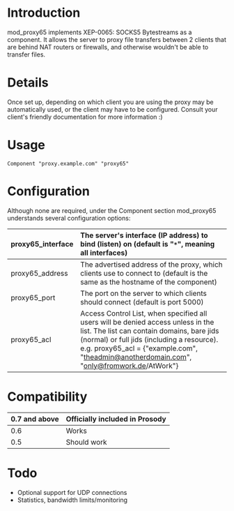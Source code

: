 # Introduction #

mod\_proxy65 implements XEP-0065: SOCKS5 Bytestreams as a component. It allows the server to proxy file transfers between 2 clients that are behind NAT routers or firewalls, and otherwise wouldn't be able to transfer files.

# Details #
Once set up, depending on which client you are using the proxy may be automatically used, or the client may have to be configured. Consult your client's friendly documentation for more information :)

# Usage #
```
Component "proxy.example.com" "proxy65"
```

# Configuration #
Although none are required, under the Component section mod\_proxy65 understands several configuration options:

|proxy65\_interface|The server's interface (IP address) to bind (listen) on (default is "`*`", meaning all interfaces)|
|:-----------------|:-------------------------------------------------------------------------------------------------|
|proxy65\_address  |The advertised address of the proxy, which clients use to connect to (default is the same as the hostname of the component)|
|proxy65\_port     |The port on the server to which clients should connect (default is port 5000)                     |
|proxy65\_acl      |Access Control List, when specified all users will be denied access unless in the list. The list can contain domains, bare jids (normal) or full jids (including a resource). e.g. proxy65\_acl = {"example.com", "theadmin@anotherdomain.com", "only@fromwork.de/AtWork"}|

# Compatibility #
|0.7 and above|Officially included in Prosody|
|:------------|:-----------------------------|
|0.6          |Works                         |
|0.5          |Should work                   |

# Todo #
  * Optional support for UDP connections
  * Statistics, bandwidth limits/monitoring